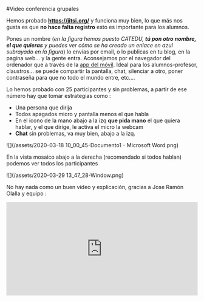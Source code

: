 #Video conferencia grupales

Hemos probado **https://jitsi.org/** y funciona muy bien, lo que más nos gusta es que **no hace falta registro** esto es importante para los alumnos.

Pones un nombre (_en la figura hemos puesto CATEDU, **tú pon otro nombre, el que quieras** y puedes ver cómo se ha creado un enlace en azul subrayado en la figura_) lo envías  por email, o lo publicas en tu blog, en la pagina web... y la gente entra. Aconsejamos por el navegador del ordenador que a través de la [app del móvil](https://play.google.com/store/apps/details?i=org.jitsi.meet&gl=ES).
Ideal para los alumnos-profesor, claustros... se puede compartir la pantalla, chat, silenciar a otro, poner contraseña para que no todo el mundo entre, etc....

Lo hemos probado con 25 participantes y sin problemas, a partir de ese número hay que tomar estrategias como :

- Una persona que dirija
- Todos apagados micro y pantalla menos el que habla
-  En el icono de la mano abajo a la izq **que pida mano** el que quiera hablar, y el que dirige, le activa el micro la webcam
-  **Chat** sin problemas, va muy bien, abajo a la izq.

![](/assets/2020-03-18 10_00_45-Documento1 - Microsoft Word.png)

En la vista mosaico abajo a la derecha (recomendado si todos hablan) podemos ver todos los participantes

![](/assets/2020-03-29 13_47_28-Window.png)

No hay nada como un buen vídeo y explicación, gracias a Jose Ramón Olalla y equipo :

<div style="width: 100%;"><div style="position: relative; padding-bottom: 48.87%; padding-top: 0; height: 0;"><iframe frameborder="0" width="1197px" height="585px" style="position: absolute; top: 0; left: 0; width: 100%; height: 100%;" src="https://view.genial.ly/5e76fcb5a330b30dbe5a38cd" type="text/html" allowscriptaccess="always" allowfullscreen="true" scrolling="yes" allownetworking="all"></iframe> </div> </div>


